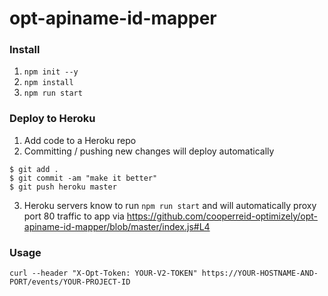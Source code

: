 # opt-apiname-id-mapper

### Install
1. `npm init --y`
2. `npm install`
3. `npm run start`

### Deploy to Heroku
1. Add code to a Heroku repo
2. Committing / pushing new changes will deploy automatically
```
$ git add .
$ git commit -am "make it better"
$ git push heroku master
```
3. Heroku servers know to run `npm run start` and will automatically proxy port 80 traffic to app via https://github.com/cooperreid-optimizely/opt-apiname-id-mapper/blob/master/index.js#L4

### Usage
```shell
curl --header "X-Opt-Token: YOUR-V2-TOKEN" https://YOUR-HOSTNAME-AND-PORT/events/YOUR-PROJECT-ID
```
